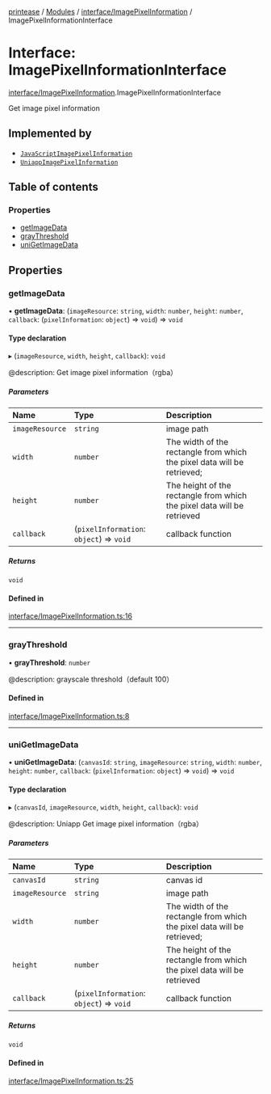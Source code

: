 [printease](../README.md) / [Modules](../modules.md) / [interface/ImagePixelInformation](../modules/interface_ImagePixelInformation.md) / ImagePixelInformationInterface

# Interface: ImagePixelInformationInterface

[interface/ImagePixelInformation](../modules/interface_ImagePixelInformation.md).ImagePixelInformationInterface

Get image pixel information

## Implemented by

- [`JavaScriptImagePixelInformation`](../classes/components_imagePixelInformation.JavaScriptImagePixelInformation.md)
- [`UniappImagePixelInformation`](../classes/components_imagePixelInformation.UniappImagePixelInformation.md)

## Table of contents

### Properties

- [getImageData](interface_ImagePixelInformation.ImagePixelInformationInterface.md#getimagedata)
- [grayThreshold](interface_ImagePixelInformation.ImagePixelInformationInterface.md#graythreshold)
- [uniGetImageData](interface_ImagePixelInformation.ImagePixelInformationInterface.md#unigetimagedata)

## Properties

### getImageData

• **getImageData**: (`imageResource`: `string`, `width`: `number`, `height`: `number`, `callback`: (`pixelInformation`: `object`) => `void`) => `void`

#### Type declaration

▸ (`imageResource`, `width`, `height`, `callback`): `void`

@description: Get image pixel information（rgba）

##### Parameters

| Name | Type | Description |
| :------ | :------ | :------ |
| `imageResource` | `string` | image path |
| `width` | `number` | The width of the rectangle from which the pixel data will be retrieved; |
| `height` | `number` | The height of the rectangle from which the pixel data will be retrieved |
| `callback` | (`pixelInformation`: `object`) => `void` | callback function |

##### Returns

`void`

#### Defined in

[interface/ImagePixelInformation.ts:16](https://github.com/17562105692/printease/blob/08cf583/src/interface/ImagePixelInformation.ts#L16)

___

### grayThreshold

• **grayThreshold**: `number`

@description: grayscale threshold（default 100）

#### Defined in

[interface/ImagePixelInformation.ts:8](https://github.com/17562105692/printease/blob/08cf583/src/interface/ImagePixelInformation.ts#L8)

___

### uniGetImageData

• **uniGetImageData**: (`canvasId`: `string`, `imageResource`: `string`, `width`: `number`, `height`: `number`, `callback`: (`pixelInformation`: `object`) => `void`) => `void`

#### Type declaration

▸ (`canvasId`, `imageResource`, `width`, `height`, `callback`): `void`

@description: Uniapp Get image pixel information（rgba）

##### Parameters

| Name | Type | Description |
| :------ | :------ | :------ |
| `canvasId` | `string` | canvas id |
| `imageResource` | `string` | image path |
| `width` | `number` | The width of the rectangle from which the pixel data will be retrieved; |
| `height` | `number` | The height of the rectangle from which the pixel data will be retrieved |
| `callback` | (`pixelInformation`: `object`) => `void` | callback function |

##### Returns

`void`

#### Defined in

[interface/ImagePixelInformation.ts:25](https://github.com/17562105692/printease/blob/08cf583/src/interface/ImagePixelInformation.ts#L25)

